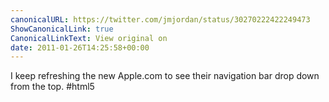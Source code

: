 ```yaml
---
canonicalURL: https://twitter.com/jmjordan/status/30270222422249473
ShowCanonicalLink: true
CanonicalLinkText: View original on
date: 2011-01-26T14:25:58+00:00
---
```

I keep refreshing the new Apple.com to see their navigation bar drop down from the top. #html5